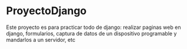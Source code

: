 # ProyectoDjango
Este proyecto es para practicar todo de django: realizar paginas web en django, formularios, captura de datos de un dispositivo programable y mandarlos a un servidor, etc 
